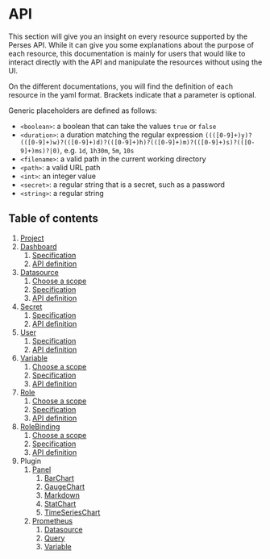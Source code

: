 # API

This section will give you an insight on every resource supported by the Perses API. While it can give you some
explanations about the purpose of each resource, this documentation is mainly for users that would like to interact
directly with the API and manipulate the resources without using the UI.

On the different documentations, you will find the definition of each resource in the yaml format.
Brackets indicate that a parameter is optional.

Generic placeholders are defined as follows:

* `<boolean>`: a boolean that can take the values `true` or `false`
* `<duration>`: a duration matching the regular
  expression `((([0-9]+)y)?(([0-9]+)w)?(([0-9]+)d)?(([0-9]+)h)?(([0-9]+)m)?(([0-9]+)s)?(([0-9]+)ms)?|0)`,
  e.g. `1d`, `1h30m`, `5m`, `10s`
* `<filename>`: a valid path in the current working directory
* `<path>`: a valid URL path
* `<int>`: an integer value
* `<secret>`: a regular string that is a secret, such as a password
* `<string>`: a regular string

## Table of contents

1. [Project](./project.md)
2. [Dashboard](./dashboard.md)
   1. [Specification](./dashboard.md#dashboard-specification)
   2. [API definition](./dashboard.md#api-definition)
3. [Datasource](./datasource.md)
   1. [Choose a scope](./datasource.md#choose-a-scope)
   2. [Specification](./datasource.md#datasource-specification)
   3. [API definition](./datasource.md#api-definition)
4. [Secret](./secret.md)
   1. [Specification](./secret.md#secret-specification)
   2. [API definition](./secret.md#api-definition)
5. [User](./user.md)
   1. [Specification](./user.md#user-specification)
   2. [API definition](./user.md#api-definition)
6. [Variable](./variable.md)
   1. [Choose a scope](./variable.md#choose-a-scope)
   2. [Specification](./variable.md#variable-specification)
   3. [API definition](./variable.md#api-definition)
7. [Role](./role.md)
    1. [Choose a scope](./datasource.md#choose-a-scope)
    2. [Specification](./role.md#role-specification)
    3. [API definition](./role.md#api-definition)
8. [RoleBinding](./rolebinding.md)
    1. [Choose a scope](./rolebinding.md#choose-a-scope)
    2. [Specification](./rolebinding.md#rolebinding-specification)
    3. [API definition](./rolebinding.md#api-definition)
9. Plugin
   1. [Panel](./plugin/panel.md)
      1. [BarChart](./plugin/panel.md#barchart)
      2. [GaugeChart](./plugin/panel.md#gaugechart)
      3. [Markdown](./plugin/panel.md#markdown)
      4. [StatChart](./plugin/panel.md#statchart)
      5. [TimeSeriesChart](./plugin/panel.md#timeserieschart)
   2. [Prometheus](./plugin/prometheus.md)
       1. [Datasource](./plugin/prometheus.md#datasource)
       2. [Query](./plugin/prometheus.md#query)
       3. [Variable](./plugin/prometheus.md#variable)
